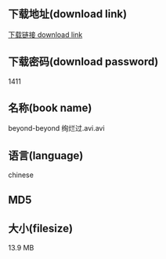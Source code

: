## 下载地址(download link)
[下载链接 download link](https://voluble-croquembouche-d321dc.netlify.app/?s=beyond-beyond+%E7%BB%9A%E7%83%82%E8%BF%87.avi)

## 下载密码(download password)
1411

## 名称(book name)
beyond-beyond 绚烂过.avi.avi

## 语言(language)
chinese

## MD5


## 大小(filesize)
13.9 MB
